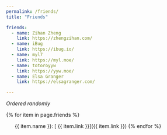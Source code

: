 ```yaml
---
permalink: /friends/
title: "Friends"

friends:
  - name: Zihan Zheng
    link: https://zhengzihan.com/
  - name: iBug
    link: https://ibug.io/
  - name: myl7
    link: https://myl.moe/
  - name: totoroyyw
    link: https://yyw.moe/
  - name: Elsa Granger
    link: https://elsagranger.com/

---
```


*Ordered randomly*

{% for item in page.friends %}
- {{ item.name }}\: [<i class="fas fa-globe-americas"></i> {{ item.link }}]({{ item.link }})
{% endfor %}


<style type="text/css">
ul { list-style-type: none; }
</style>